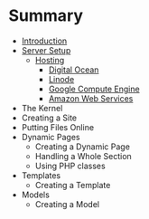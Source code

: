 # Summary

* [Introduction](README.md)
* [Server Setup](server_setup/README.md)
   * [Hosting](server_setup/hosting/README.md)
       * [Digital Ocean](server_setup/hosting/digital_ocean.md)
       * [Linode](server_setup/hosting/linode.md)
       * [Google Compute Engine](server_setup/hosting/gce.md)
       * [Amazon Web Services](server_setup/hosting/aws.md)
* The Kernel
* Creating a Site
* Putting Files Online
* Dynamic Pages
   * Creating a Dynamic Page
   * Handling a Whole Section
   * Using PHP classes
* Templates
   * Creating a Template
* Models
   * Creating a Model


